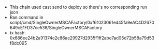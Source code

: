 - This chain used cast send to deploy so there's no corresponding run json
- Ran command in script/cmd/SingleOwnerMSCAFactory/0xf61023061ed45fa9eAC4D2670649cE1FD37ce536/SingleOwnerMSCAFactory
- tx hash: 0x686ee24b2a91374e2e86ae29927d2935f1ff2abe7ad05d72b58a79d53f8dc095
